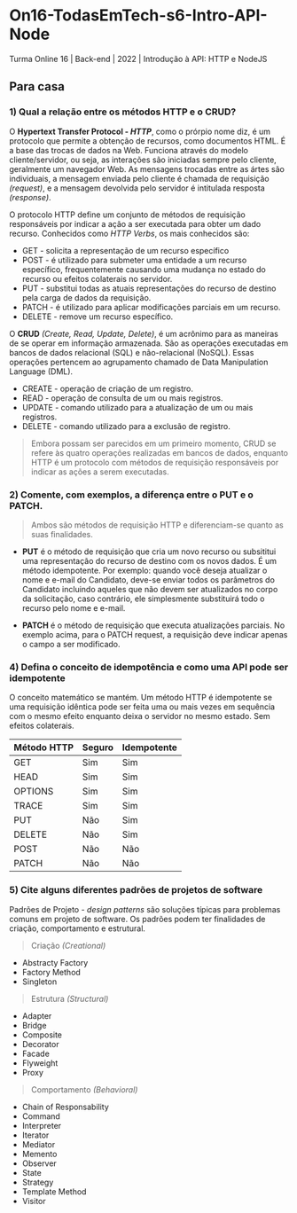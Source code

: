 # On16-TodasEmTech-s6-Intro-API-Node
Turma Online 16 | Back-end | 2022 | Introdução à API:
HTTP e NodeJS

## Para casa


### 1) Qual a relação entre os métodos HTTP e o CRUD?  


 O **Hypertext Transfer Protocol - _HTTP_**, como o prórpio nome diz, é um protocolo que permite a obtenção de recursos, como documentos HTML. É a base das trocas de dados na Web. Funciona através do modelo cliente/servidor, ou seja, as interações são iniciadas sempre pelo cliente, geralmente um navegador Web. As mensagens trocadas entre as ártes são individuais, a mensagem enviada pelo cliente é chamada de requisição _(request)_, e a mensagem devolvida pelo servidor é intitulada resposta _(response)_.
  
O protocolo HTTP define um conjunto de métodos de requisição responsáveis por indicar a ação a ser executada para obter um dado recurso. Conhecidos como _HTTP Verbs_, os mais conhecidos são:
- GET - solicita a representação de um recurso específico
- POST - é utilizado para submeter uma entidade a um recurso específico, frequentemente causando uma mudança no estado do recurso ou efeitos colaterais no servidor. 
- PUT - substitui todas as atuais representações do recurso de destino pela carga de dados da requisição. 
- PATCH - é utilizado para aplicar modificações parciais em um recurso.
- DELETE - remove um recurso específico.

O **CRUD** _(Create, Read, Update, Delete)_, é um acrônimo para as maneiras de se operar em informação armazenada. São as operações executadas em bancos de dados relacional (SQL) e não-relacional (NoSQL). Essas operações pertencem ao agrupamento chamado de Data Manipulation Language (DML). 

- CREATE - operação de criação de um registro.
- READ - operação de consulta de um ou mais registros.
- UPDATE - comando utilizado para a atualização de um ou mais registros.
- DELETE - comando utilizado para a exclusão de registro.

> Embora possam ser parecidos em um primeiro momento, CRUD se refere às quatro operações realizadas em bancos de dados, enquanto HTTP é um protocolo com métodos de requisição responsáveis por indicar as ações a serem executadas. 



### 2) Comente, com exemplos, a diferença entre o PUT e o PATCH.

> Ambos são métodos de requisição HTTP e diferenciam-se quanto as suas finalidades.

- **PUT** é o método de requisição que cria um novo recurso ou subsititui uma representação do recurso de destino com os novos dados. É um método idempotente. Por exemplo: quando você deseja atualizar o nome e e-mail do Candidato, deve-se enviar todos os parâmetros do Candidato incluindo aqueles que não devem ser atualizados no corpo da solicitação, caso contrário, ele simplesmente substituirá todo o recurso pelo nome e e-mail.

- **PATCH** é o método de requisição que executa atualizações parciais. No exemplo acima, para o PATCH request, a requisição deve indicar apenas o campo a ser modificado.



### 4) Defina o conceito de idempotência e como uma API pode ser idempotente

O conceito matemático se mantém. Um método HTTP é idempotente se uma requisição idêntica pode ser feita uma ou mais vezes em sequência com o mesmo efeito enquanto deixa o servidor no mesmo estado. Sem efeitos colaterais.

Método HTTP| Seguro| Idempotente
-- | -- | --
GET | Sim | Sim
HEAD | Sim | Sim
OPTIONS | Sim | Sim
TRACE | Sim | Sim
PUT | Não | Sim
DELETE | Não | Sim
POST | Não | Não
PATCH | Não | Não



### 5) Cite alguns diferentes padrões de projetos de software

Padrões de Projeto - _design patterns_ são soluções típicas para problemas comuns em projeto de software. Os padrões podem ter finalidades de criação, comportamento e estrutural.

> Criação _(Creational)_
- Abstracty Factory
- Factory Method
- Singleton

> Estrutura _(Structural)_
- Adapter
- Bridge
- Composite
- Decorator
- Facade
- Flyweight
- Proxy

> Comportamento _(Behavioral)_
- Chain of Responsability
- Command
- Interpreter
- Iterator
- Mediator
- Memento
- Observer
- State
- Strategy
- Template Method
- Visitor